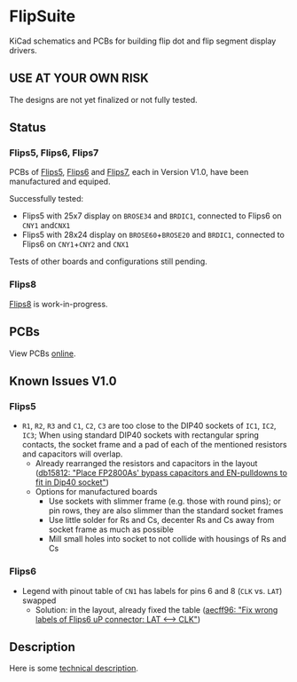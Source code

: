 # FlipSuite

KiCad schematics and PCBs for building flip dot and flip segment display drivers.

## USE AT YOUR OWN RISK

The designs are not yet finalized or not fully tested.

## Status

### Flips5, Flips6, Flips7

PCBs of [Flips5](Flips5), [Flips6](Flips6) and [Flips7](Flips7),
each in Version V1.0, have been manufactured and equiped.

Successfully tested:

* Flips5 with 25x7 display on ``BROSE34`` and ``BRDIC1``, connected to Flips6 on ``CNY1`` and``CNX1``
* Flips5 with 28x24 display on ``BROSE60``+``BROSE20`` and ``BRDIC1``, connected to Flips6 on ``CNY1``+``CNY2`` and ``CNX1``

Tests of other boards and configurations still pending.

### Flips8

[Flips8](Flips8) is work-in-progress.

## PCBs

View PCBs [online](PCBs.md).

## Known Issues V1.0

### Flips5

* ``R1``, ``R2``, ``R3`` and ``C1``, ``C2``, ``C3`` are too close to the DIP40 sockets of ``IC1``, ``IC2``, ``IC3``;
  When using standard DIP40 sockets with rectangular spring contacts,
  the socket frame and a pad of each of the mentioned resistors and capacitors will overlap.
  * Already rearranged the resistors and capacitors in the layout ([db15812: "Place FP2800As' bypass capacitors and EN-pulldowns to fit in Dip40 socket"](https://github.com/cawapy/FlipSuite/commit/db15812063dd6a5a91f173546fd940a55fbdb63b))
  * Options for manufactured boards
    * Use sockets with slimmer frame (e.g. those with round pins); or pin rows, they are also slimmer than the standard socket frames
    * Use little solder for Rs and Cs, decenter Rs and Cs away from socket frame as much as possible
    * Mill small holes into socket to not collide with housings of Rs and Cs

### Flips6

* Legend with pinout table of ``CN1`` has labels for pins 6 and 8 (``CLK`` vs. ``LAT``) swapped
  * Solution: in the layout, already fixed the table ([aecff96: "Fix wrong labels of Flips6 uP connector: LAT \<--\> CLK"](https://github.com/cawapy/FlipSuite/commit/aecff968aa479d9d29c823dc3a2e2e32617ff91e))

## Description

Here is some [technical description](Description.md).

